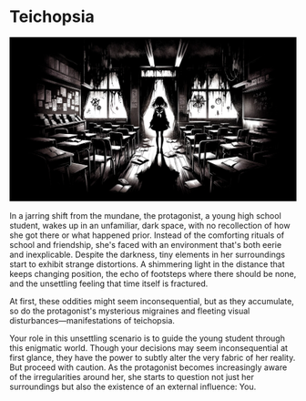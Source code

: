 # Teichopsia

![Teichopsia](game/images/assets/teichopsia.png "A monochrome reality more vibrant than perception itself")

In a jarring shift from the mundane, the protagonist, a young high school student, wakes up in an unfamiliar, dark space, with no recollection of how she got there or what happened prior. Instead of the comforting rituals of school and friendship, she's faced with an environment that's both eerie and inexplicable. Despite the darkness, tiny elements in her surroundings start to exhibit strange distortions. A shimmering light in the distance that keeps changing position, the echo of footsteps where there should be none, and the unsettling feeling that time itself is fractured.

At first, these oddities might seem inconsequential, but as they accumulate, so do the protagonist's mysterious migraines and fleeting visual disturbances—manifestations of teichopsia.

Your role in this unsettling scenario is to guide the young student through this enigmatic world. Though your decisions may seem inconsequential at first glance, they have the power to subtly alter the very fabric of her reality. But proceed with caution. As the protagonist becomes increasingly aware of the irregularities around her, she starts to question not just her surroundings but also the existence of an external influence: You.

